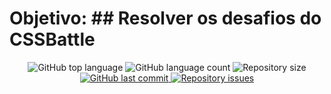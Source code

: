 # Objetivo: ## Resolver os desafios do CSSBattle
<p align="center">
  <img alt="GitHub top language" src="https://img.shields.io/github/languages/top/willyanferreira/CSS_Battles" />
  
  <img alt="GitHub language count" src="https://img.shields.io/github/languages/count/willyanferreira/CSS_Battles" />
  
  <img alt="Repository size" src="https://img.shields.io/github/repo-size/willyanferreira/CSS_Battles" />

  <a href="https://github.com/leovargasdev/sonoplastia-vai-dar-namoro/commits/master">
    <img alt="GitHub last commit" src="https://img.shields.io/github/last-commit/willyanferreira/CSS_Battles" />
  </a>
  
  <a href="https://github.com/leovargasdev/sonoplastia-vai-dar-namoro/issues">
    <img alt="Repository issues" src="https://img.shields.io/github/issues/willyanferreira/CSS_Battles" />
  </a>
</p>